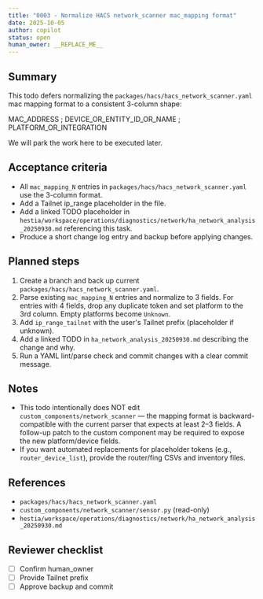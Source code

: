 ```yaml
---
title: "0003 - Normalize HACS network_scanner mac_mapping format"
date: 2025-10-05
author: copilot
status: open
human_owner: __REPLACE_ME__
---
```


Summary
-------
This todo defers normalizing the `packages/hacs/hacs_network_scanner.yaml` mac mapping format to a consistent 3-column shape:

  MAC_ADDRESS ; DEVICE_OR_ENTITY_ID_OR_NAME ; PLATFORM_OR_INTEGRATION

We will park the work here to be executed later.

Acceptance criteria
-------------------
- All `mac_mapping_N` entries in `packages/hacs/hacs_network_scanner.yaml` use the 3-column format.
- Add a Tailnet ip_range placeholder in the file.
- Add a linked TODO placeholder in `hestia/workspace/operations/diagnostics/network/ha_network_analysis_20250930.md` referencing this task.
- Produce a short change log entry and backup before applying changes.

Planned steps
-------------
1. Create a branch and back up current `packages/hacs/hacs_network_scanner.yaml`.
2. Parse existing `mac_mapping_N` entries and normalize to 3 fields. For entries with 4 fields, drop any duplicate token and set platform to the 3rd column. Empty platforms become `Unknown`.
3. Add `ip_range_tailnet` with the user's Tailnet prefix (placeholder if unknown).
4. Add a linked TODO in `ha_network_analysis_20250930.md` describing the change and why.
5. Run a YAML lint/parse check and commit changes with a clear commit message.

Notes
-----
- This todo intentionally does NOT edit `custom_components/network_scanner` — the mapping format is backward-compatible with the current parser that expects at least 2–3 fields. A follow-up patch to the custom component may be required to expose the new platform/device fields.
- If you want automated replacements for placeholder tokens (e.g., `router_device_list`), provide the router/fing CSVs and inventory files.

References
----------
- `packages/hacs/hacs_network_scanner.yaml`
- `custom_components/network_scanner/sensor.py` (read-only)
- `hestia/workspace/operations/diagnostics/network/ha_network_analysis_20250930.md`

Reviewer checklist
------------------
- [ ] Confirm human_owner
- [ ] Provide Tailnet prefix
- [ ] Approve backup and commit
